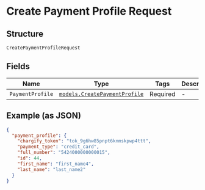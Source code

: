 
# Create Payment Profile Request

## Structure

`CreatePaymentProfileRequest`

## Fields

| Name | Type | Tags | Description |
|  --- | --- | --- | --- |
| `PaymentProfile` | [`models.CreatePaymentProfile`](create-payment-profile.md) | Required | - |

## Example (as JSON)

```json
{
  "payment_profile": {
    "chargify_token": "tok_9g6hw85pnpt6knmskpwp4ttt",
    "payment_type": "credit_card",
    "full_number": "5424000000000015",
    "id": 44,
    "first_name": "first_name4",
    "last_name": "last_name2"
  }
}
```

